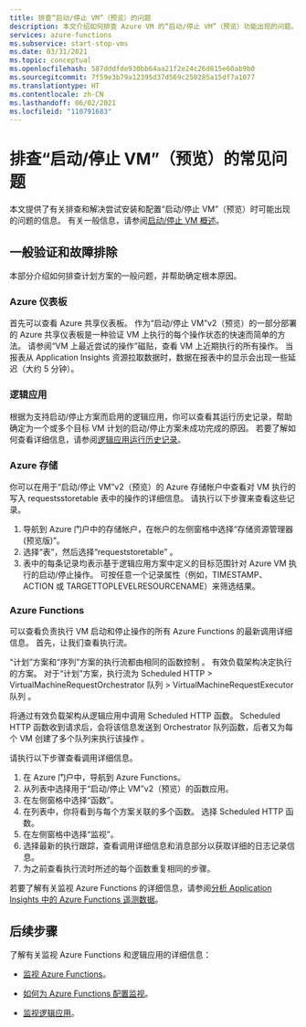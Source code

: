 ```yaml
---
title: 排查“启动/停止 VM”（预览）的问题
description: 本文介绍如何排查 Azure VM 的“启动/停止 VM”（预览）功能出现的问题。
services: azure-functions
ms.subservice: start-stop-vms
ms.date: 03/31/2021
ms.topic: conceptual
ms.openlocfilehash: 587dddfde930bb64aa21f2e24c26d815e60ab9b0
ms.sourcegitcommit: 7f59e3b79a12395d37d569c250285a15df7a1077
ms.translationtype: HT
ms.contentlocale: zh-CN
ms.lasthandoff: 06/02/2021
ms.locfileid: "110791683"
---
```

# <a name="troubleshoot-common-issues-with-startstop-vms-preview"></a>排查“启动/停止 VM”（预览）的常见问题

本文提供了有关排查和解决尝试安装和配置“启动/停止 VM”（预览）时可能出现的问题的信息。 有关一般信息，请参阅[启动/停止 VM 概述](overview.md)。

## <a name="general-validation-and-troubleshooting"></a>一般验证和故障排除

本部分介绍如何排查计划方案的一般问题，并帮助确定根本原因。

### <a name="azure-dashboard"></a>Azure 仪表板

首先可以查看 Azure 共享仪表板。 作为“启动/停止 VM”v2（预览）的一部分部署的 Azure 共享仪表板是一种验证 VM 上执行的每个操作状态的快速而简单的方法。 请参阅“VM 上最近尝试的操作”磁贴，查看 VM 上近期执行的所有操作。 当报表从 Application Insights 资源拉取数据时，数据在报表中的显示会出现一些延迟（大约 5 分钟）。

### <a name="logic-apps"></a>逻辑应用

根据为支持启动/停止方案而启用的逻辑应用，你可以查看其运行历史记录，帮助确定为一个或多个目标 VM 计划的启动/停止方案未成功完成的原因。 若要了解如何查看详细信息，请参阅[逻辑应用运行历史记录](../../logic-apps/monitor-logic-apps.md#review-runs-history)。

### <a name="azure-storage"></a>Azure 存储

你可以在用于“启动/停止 VM”v2（预览）的 Azure 存储帐户中查看对 VM 执行的写入 requestsstoretable 表中的操作的详细信息。 请执行以下步骤来查看这些记录。

1. 导航到 Azure 门户中的存储帐户，在帐户的左侧窗格中选择“存储资源管理器(预览版)”。
1. 选择“表”，然后选择“requeststoretable” 。
1. 表中的每条记录均表示基于逻辑应用方案中定义的目标范围针对 Azure VM 执行的启动/停止操作。 可按任意一个记录属性（例如，TIMESTAMP、ACTION 或 TARGETTOPLEVELRESOURCENAME）来筛选结果。

### <a name="azure-functions"></a>Azure Functions

可以查看负责执行 VM 启动和停止操作的所有 Azure Functions 的最新调用详细信息。 首先，让我们查看执行流。

“计划”方案和“序列”方案的执行流都由相同的函数控制 。 有效负载架构决定执行的方案。 对于“计划”方案，执行流为 Scheduled HTTP > VirtualMachineRequestOrchestrator 队列 > VirtualMachineRequestExecutor 队列   。

将通过有效负载架构从逻辑应用中调用 Scheduled HTTP 函数。 Scheduled HTTP 函数收到请求后，会将该信息发送到 Orchestrator 队列函数，后者又为每个 VM 创建了多个队列来执行该操作 。

请执行以下步骤查看调用详细信息。

1. 在 Azure 门户中，导航到 Azure Functions。
1. 从列表中选择用于“启动/停止 VM”v2（预览）的函数应用。
1. 在左侧窗格中选择“函数”。
1. 在列表中，你将看到与每个方案关联的多个函数。 选择 Scheduled HTTP 函数。
1. 在左侧窗格中选择“监视”。
1. 选择最新的执行跟踪，查看调用详细信息和消息部分以获取详细的日志记录信息。
1. 为之前查看执行流时所述的每个函数重复相同的步骤。

若要了解有关监视 Azure Functions 的详细信息，请参阅[分析 Application Insights 中的 Azure Functions 遥测数据](../../azure-functions/analyze-telemetry-data.md)。

## <a name="next-steps"></a>后续步骤

了解有关监视 Azure Functions 和逻辑应用的详细信息：

* [监视 Azure Functions](../../azure-functions/functions-monitoring.md)。

* [如何为 Azure Functions 配置监视](../../azure-functions/configure-monitoring.md)。

* [监视逻辑应用](../../logic-apps/monitor-logic-apps.md)。
